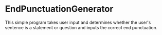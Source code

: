 # EndPunctuationGenerator
This simple program takes user input and determines whether the user's sentence is a statement or question and inputs the correct end punctuation.
